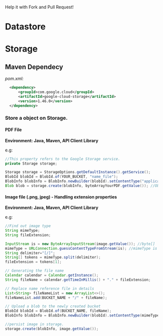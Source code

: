 Help it with Fork and Pull Request!

# Datastore

# Storage

## Maven Dependecy

_pom.xml:_
```xml
  <dependency>
      <groupId>com.google.cloud</groupId>
      <artifactId>google-cloud-storage</artifactId>
      <version>1.46.0</version>
  </dependency>
```

### Store a object on Storage. 

#### PDF File

**Environment: Java, Maven, API Client Library**

e.g:
```java
//This property refers to the Google Storage service.
private Storage storage;

Storage storage = StorageOptions.getDefaultInstance().getService();
BlobId blobId = BlobId.of(YOUR_BUCKET, "name_file");
BlobInfo blobInfo = BlobInfo.newBuilder(blobId).setContentType("application/pdf").build();
Blob blob = storage.create(blobInfo, byteArrayYourPDF.getValue()); //Object as byte[]
```

#### Image file (.png, jpeg) - Handling extension properties

**Environment: Java, Maven, API Client Library**

e.g:
```java
//Find out image type
String mimeType;
String fileExtension;

InputStream is = new ByteArrayInputStream(image.getValue()); //byte[]
mimeType = URLConnection.guessContentTypeFromStream(is); //mimeType is something like "image/jpeg"
String delimiter="[/]";
String[] tokens = mimeType.split(delimiter);
fileExtension = tokens[1];

// Generating the file name
Calendar calendar = Calendar.getInstance();
String fileName = calendar.getTimeInMillis() + "." + fileExtension;

// Replace name reference file in details
List<String> fileNameList = new ArrayList<>();
fileNameList.add(BUCKET_NAME + "/" + fileName);

// Upload a blob to the newly created bucket
BlobId blobId = BlobId.of(BUCKET_NAME, fileName);
BlobInfo blobInfo = BlobInfo.newBuilder(blobId).setContentType(mimeType).build();

//persist image in storage.
storage.create(blobInfo, image.getValue());
```
